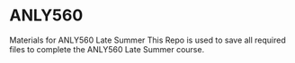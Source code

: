# ANLY560
Materials for ANLY560 Late Summer
This Repo is used to save all required files to complete the ANLY560 Late Summer course.
